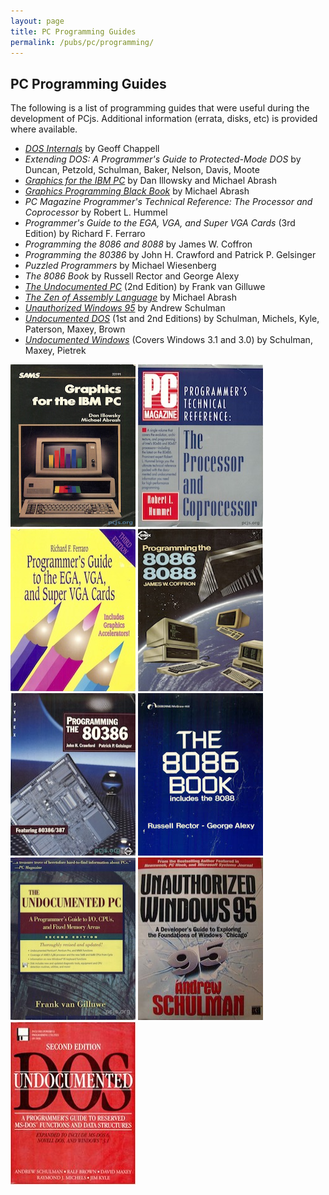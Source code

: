 ```yaml
---
layout: page
title: PC Programming Guides
permalink: /pubs/pc/programming/
---
```


PC Programming Guides
---------------------

The following is a list of programming guides that were useful during the development of PCjs.  Additional
information (errata, disks, etc) is provided where available.

* *[DOS Internals](DOS_Internals/)* by Geoff Chappell
* *Extending DOS: A Programmer's Guide to Protected-Mode DOS* by Duncan, Petzold, Schulman, Baker, Nelson, Davis, Moote
* *[Graphics for the IBM PC](Graphics_for_the_IBM_PC/)* by Dan Illowsky and Michael Abrash
* *[Graphics Programming Black Book](https://github.com/jeffpar/abrash-black-book/)* by Michael Abrash
* *PC Magazine Programmer's Technical Reference: The Processor and Coprocessor* by Robert L. Hummel
* *Programmer's Guide to the EGA, VGA, and Super VGA Cards* (3rd Edition) by Richard F. Ferraro
* *Programming the 8086 and 8088* by James W. Coffron
* *Programming the 80386* by John H. Crawford and Patrick P. Gelsinger
* *Puzzled Programmers* by Michael Wiesenberg
* *The 8086 Book* by Russell Rector and George Alexy
* *[The Undocumented PC](The_Undocumented_PC/)* (2nd Edition) by Frank van Gilluwe
* *[The Zen of Assembly Language](https://github.com/jeffpar/abrash-zen-of-asm)* by Michael Abrash
* *[Unauthorized Windows 95](Unauthorized_Windows_95/)* by Andrew Schulman
* *[Undocumented DOS](Undocumented_DOS/)* (1st and 2nd Editions) by Schulman, Michels, Kyle, Paterson, Maxey, Brown
* *[Undocumented Windows](Undocumented_Windows/)* (Covers Windows 3.1 and 3.0) by Schulman, Maxey, Pietrek

[<img src="Graphics_for_the_IBM_PC/cover.jpg" width="200" height="260" alt="Graphics for the IBM PC"/>](Graphics_for_the_IBM_PC/)
[<img src="PC_Magazine_Programmers_Technical_Reference/cover.jpg" width="200" height="260" alt="PC Magazine Programmer's Technical Reference: The Processor and Coprocessor"/>](PC_Magazine_Programmers_Technical_Reference/)
[<img src="Programmers_Guide_to_the_EGA_VGA_and_Super_VGA_Cards/cover.jpg" width="200" height="260" alt="Programmer's Guide to the EGA, VGA, and Super VGA Cards"/>](Programmers_Guide_to_the_EGA_VGA_and_Super_VGA_Cards/)
[<img src="Programming_the_8086_and_8088/cover.jpg" width="200" height="260" alt="Programming the 8086 and 8088"/>](Programming_the_8086_and_8088/)
[<img src="Programming_The_80386/cover.jpg" width="200" height="260" alt="Programming The 80386"/>](Programming_The_80386/)
[<img src="The_8086_Book/cover.jpg" width="200" height="260" alt="The 8086 Book"/>](The_8086_Book/)
[<img src="The_Undocumented_PC/cover.jpg" width="200" height="260" alt="The Undocumented PC"/>](The_Undocumented_PC/)
[<img src="Unauthorized_Windows_95/cover.jpg" width="200" height="260" alt="Unauthorized Windows 95"/>](Unauthorized_Windows_95/)
[<img src="Undocumented_DOS/cover.jpg" width="200" height="260" alt="Undocumented DOS, 2nd Edition"/>](Undocumented_DOS/)
